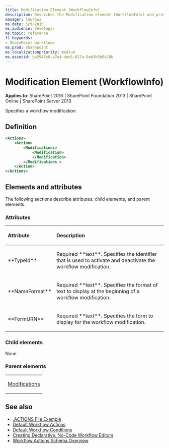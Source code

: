 ```yaml
---
title: Modification Element (WorkflowInfo)
description: Describes the Modification element (WorkflowInfo) and provides a definition and the elements and attributes in SharePoint.
manager: laurawi
ms.date: 3/9/2015
ms.audience: Developer
ms.topic: reference
f1_keywords:
- SharePoint workflows
ms.prod: sharepoint
ms.localizationpriority: medium
ms.assetid: ba2942c8-a7e4-4ee5-817a-0ad3b5b0b18b
---
```


# Modification Element (WorkflowInfo)

**Applies to**: SharePoint 2016 | SharePoint Foundation 2013 | SharePoint Online | SharePoint Server 2013

Specifies a workflow modification.

## Definition

```XML
<Actions>
    <Action>
        <Modifications>
            <Modification>
            </Modification>
        </Modifications >
    </Action>
</Actions>
```

## Elements and attributes

The following sections describe attributes, child elements, and parent elements.

### Attributes

<table>
<colgroup>
<col width="20%" />
<col width="80%" />
</colgroup>
<thead>
<tr class="header">
<th align="left"><p>Attribute</p></th>
<th align="left"><p>Description</p></th>
</tr>
</thead>
<tbody>
<tr class="odd">
<td align="left"><p>**TypeId**</p></td>
<td align="left"><p>Required **text**. Specifies the identifier that is used to activate and deactivate the workflow modification.</p></td>
</tr>
<tr class="even">
<td align="left"><p>**NameFormat**</p></td>
<td align="left"><p>Required **text**. Specifies the format of text to display at the beginning of a workflow modification.</p></td>
</tr>
<tr class="odd">
<td align="left"><p>**FormURN**</p></td>
<td align="left"><p>Required **text**. Specifies the form to display for the workflow modification.</p></td>
</tr>
</tbody>
</table>

### Child elements

None

### Parent elements

<table>
<colgroup>
<col width="100%" />
</colgroup>
<tbody>
<tr class="odd">
<td align="left"><p><a href="modifications-element-workflowinfo.md">Modifications</a></p></td>
</tr>
</tbody>
</table>


## See also

- [.ACTIONS File Example](actions-file-example-workflowinfo.md)
- [Default Workflow Actions](default-workflow-actions-workflowinfo.md)
- [Default Workflow Conditions](default-workflow-conditions-workflowinfo.md)
- [Creating Declarative, No-Code Workflow Editors](https://msdn.microsoft.com/library/office/bb417436.aspx)
- [Workflow Actions Schema Overview](https://msdn.microsoft.com/library/office/bb897626.aspx)








